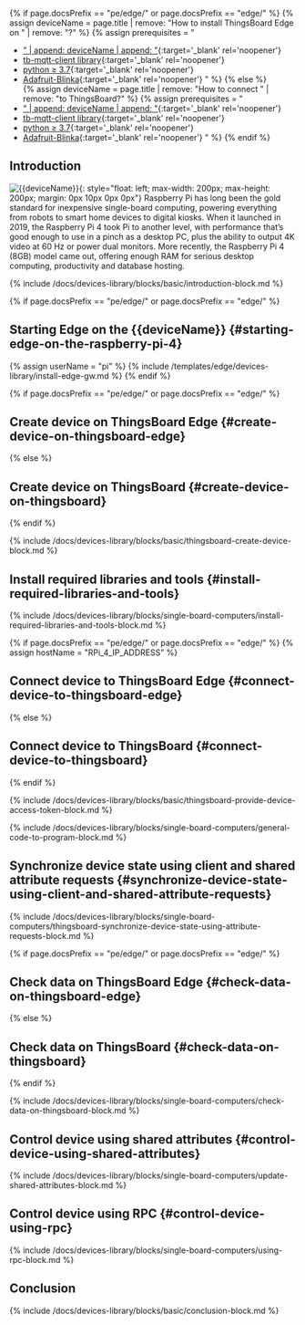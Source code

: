 {% if page.docsPrefix == "pe/edge/" or page.docsPrefix == "edge/" %}
{% assign deviceName = page.title | remove: "How to install ThingsBoard Edge on " | remove: "?" %}
{% assign prerequisites = "
- [" | append: deviceName | append: "](https://www.raspberrypi.com/products/raspberry-pi-4-model-b/){:target='_blank' rel='noopener'}
- [tb-mqtt-client library](https://pypi.org/project/tb-mqtt-client/){:target='_blank' rel='noopener'}
- [python ≥ 3.7](https://www.python.org/){:target='_blank' rel='noopener'}
- [Adafruit-Blinka](https://pypi.org/project/Adafruit-Blinka/){:target='_blank' rel='noopener'} "
 %}
{% else %}  
{% assign deviceName = page.title | remove: "How to connect " | remove: "to ThingsBoard?" %}
{% assign prerequisites = "
- [" | append: deviceName | append: "](https://www.raspberrypi.com/products/raspberry-pi-4-model-b/){:target='_blank' rel='noopener'}
- [tb-mqtt-client library](https://pypi.org/project/tb-mqtt-client/){:target='_blank' rel='noopener'}
- [python ≥ 3.7](https://www.python.org/){:target='_blank' rel='noopener'}
- [Adafruit-Blinka](https://pypi.org/project/Adafruit-Blinka/){:target='_blank' rel='noopener'} "
 %}
{% endif %}

## Introduction
![{{deviceName}}](/images/devices-library/{{page.deviceImageFileName}}){: style="float: left; max-width: 200px; max-height: 200px; margin: 0px 10px 0px 0px"}
Raspberry Pi has long been the gold standard for inexpensive single-board computing, powering everything from robots to
smart home devices to digital kiosks. When it launched in 2019, the Raspberry Pi 4 took Pi to another level, with
performance that’s good enough to use in a pinch as a desktop PC, plus the ability to output 4K video at 60 Hz or power
dual monitors. More recently, the Raspberry Pi 4 (8GB) model came out, offering enough RAM for serious desktop computing,
productivity and database hosting.

{% include /docs/devices-library/blocks/basic/introduction-block.md %}

{% if page.docsPrefix == "pe/edge/" or page.docsPrefix == "edge/" %}
## Starting Edge on the {{deviceName}} {#starting-edge-on-the-raspberry-pi-4}
{% assign userName = "pi" %}
{% include /templates/edge/devices-library/install-edge-gw.md %}
{% endif %}

{% if page.docsPrefix == "pe/edge/" or page.docsPrefix == "edge/" %}
## Create device on ThingsBoard Edge {#create-device-on-thingsboard-edge}
{% else %}
## Create device on ThingsBoard {#create-device-on-thingsboard}
{% endif %}

{% include /docs/devices-library/blocks/basic/thingsboard-create-device-block.md %}

## Install required libraries and tools {#install-required-libraries-and-tools}

{% include /docs/devices-library/blocks/single-board-computers/install-required-libraries-and-tools-block.md %}

{% if page.docsPrefix == "pe/edge/" or page.docsPrefix == "edge/" %}
{% assign hostName = "RPi_4_IP_ADDRESS" %}
## Connect device to ThingsBoard Edge {#connect-device-to-thingsboard-edge}
{% else %}
## Connect device to ThingsBoard {#connect-device-to-thingsboard}
{% endif %}

{% include /docs/devices-library/blocks/basic/thingsboard-provide-device-access-token-block.md %}

{% include /docs/devices-library/blocks/single-board-computers/general-code-to-program-block.md %}

## Synchronize device state using client and shared attribute requests {#synchronize-device-state-using-client-and-shared-attribute-requests}

{% include /docs/devices-library/blocks/single-board-computers/thingsboard-synchronize-device-state-using-attribute-requests-block.md %}

{% if page.docsPrefix == "pe/edge/" or page.docsPrefix == "edge/" %}
## Check data on ThingsBoard Edge {#check-data-on-thingsboard-edge}
{% else %}
## Check data on ThingsBoard {#check-data-on-thingsboard}
{% endif %}

{% include /docs/devices-library/blocks/single-board-computers/check-data-on-thingsboard-block.md %}

## Control device using shared attributes {#control-device-using-shared-attributes}

{% include /docs/devices-library/blocks/single-board-computers/update-shared-attributes-block.md %}

## Control device using RPC {#control-device-using-rpc}

{% include /docs/devices-library/blocks/single-board-computers/using-rpc-block.md %}

## Conclusion

{% include /docs/devices-library/blocks/basic/conclusion-block.md %}
